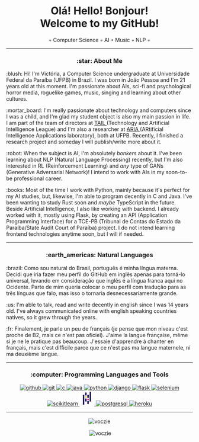<h1 align="center"/> Olá! Hello! Bonjour! 
<br>
Welcome to my GitHub!</h1>
<p align="center"/>◦ Computer Science ◦ AI ◦ Music ◦ NLP ◦</p>

<hr>

<h3 align="center"/>:star: About Me</h3>

<p align="left"/> :blush: Hi! I'm Victória, a Computer Science undergraduate at Universidade Federal da Paraíba (UFPB) in Brazil. 
I was born in João Pessoa and I'm 21 years old at this moment. 
I'm passionate about AIs, sci-fi and psychological horror media, roguelike games, music, singing and learning about other cultures. </p>

<p align="left"/> :mortar_board: I'm really passionate about technology and computers since I was a child, and I'm glad my student object is also my main passion in life. I am part of the team of directors at 
<a href="https://www.linkedin.com/company/tailufpb/"/> TAIL </a> (Technology and Artificial Intelligence League) 
and I'm also a researcher at 
<a href="https://aria.ci.ufpb.br"/> ARIA </a> (ARtificial Intelligence Applications laboratory), both at UFPB.
Recently, I finished a research project and someday I will publish/write more about it. </p>

<p align="left"/> :robot: When the subject is AI, I'm absolutely <i/> bonkers </i> about it. I've been learning about NLP (Natural Language Processing) recently, but I'm also interested in RL (Reinforcement Learning) and <i/> any </i> type of GANs (Generative Adversarial Network)!  I intend to work with AIs in my soon-to-be professional career. </p>

<p align="left"/> :books: Most of the time I work with Python, mainly because it's perfect for my AI studies, but, likewise, I'm able to program decently in C and Java. I've been wanting to study Rust soon and <i/> maybe </i> TypeScript in the future. Beside Artificial Intelligence, I also like working with backend. I already worked with it, mostly using Flask, by creating an API (Application Programming Interface) for a TCE-PB (Tribunal de Contas do Estado da Paraíba/State Audit Court of Paraíba) project. I do not intend learning frontend technologies anytime soon, but I will if needed. </p>

<hr>

<h3 align="center"/> :earth_americas: Natural Languages </h3>

<p align="left"/> :brazil: Como sou natural do Brasil, português é minha língua materna. Decidi que iria fazer meu perfil do GitHub em inglês apenas para torná-lo universal, levando em consideração que inglês é a língua franca aqui no Ocidente. Parte de mim queria colocar o meu perfil com tradução para as três línguas que falo, mas isso o tornaria desnecessariamente grande. </p>

<p align="left"/> :us: I'm able to talk, read and write decently in english since I was 14 years old. I've always communicated online with english speaking countries natives, so it grew through the years. </p>

<p align "left"/> :fr: Finalement, je parle un peu de français (je pense que mon niveau c'est proche de B2, mais ce n'est pas oficiel). J'aime la langue française, même si je ne le pratique pas beaucoup. J'essaie d'apprendre à chanter en français, mais c'est difficile parce que ce n'est pas ma langue maternele, ni ma deuxième langue. </p>

<hr>

<h3 align="center"/>:computer: Programming Languages and Tools</h3>

<p align="center"/>
<a href="https://www.github.com" target="_blank" rel="noreferrer"/> <img src="https://cdn.worldvectorlogo.com/logos/github-icon-1.svg" alt="github" width="40" height="40"/> </a> 
<a href="https://git-scm.com/" target="_blank" rel="noreferrer"/> <img src="https://cdn.worldvectorlogo.com/logos/git-bash.svg" alt="git" width="40" height="40"/> </a> 
<a href="https://www.cprogramming.com/" target="_blank" rel="noreferrer"/> <img src="https://cdn.worldvectorlogo.com/logos/c-1.svg" alt="c" width="40" height="40"/> </a> 
<a href="https://www.java.com" target="_blank" rel="noreferrer"/> <img src="https://cdn.worldvectorlogo.com/logos/java-14.svg" alt="java" width="40" height="40"/> </a> 
<a href="https://www.python.org" target="_blank" rel="noreferrer"/> <img src="https://cdn.worldvectorlogo.com/logos/python-5.svg" alt="python" width="40" height="40"/> </a> 
<a href="https://www.djangoproject.com/" target="_blank" rel="noreferrer"/> <img src="https://cdn.worldvectorlogo.com/logos/django.svg" alt="django" width="40" height="40"/> </a>
<a href="https://flask.palletsprojects.com/" target="_blank" rel="noreferrer"/> <img src="https://cdn.worldvectorlogo.com/logos/flask.svg" alt="flask" width="40" height="40"/> </a> 
<a href="https://www.selenium.dev" target="_blank" rel="noreferrer"/> <img src="https://seeklogo.com//images/S/selenium-logo-A1B53CEFB0-seeklogo.com.png" alt="selenium" width="40" height="40"/> </a> 
<a href="https://scikit-learn.org" target="_blank" rel="noreferrer"/> <img src="https://upload.wikimedia.org/wikipedia/commons/0/05/Scikit_learn_logo_small.svg" alt="scikitlearn" width="40" height="40"/> </a> 
<a href="https://pandas.pydata.org/" target="_blank" rel="noreferrer"/> <img src="https://raw.githubusercontent.com/devicons/devicon/2ae2a900d2f041da66e950e4d48052658d850630/icons/pandas/pandas-original.svg" alt="pandas" width="40" height="40"/> </a> 
<a href="https://www.postgresql.org" target="_blank" rel="noreferrer"/> <img src="https://cdn.worldvectorlogo.com/logos/postgresql.svg" alt="postgresql" width="40" height="40"/> </a> 
<a href="https://heroku.com" target="_blank" rel="noreferrer"/> <img src="https://cdn.worldvectorlogo.com/logos/heroku-4.svg" alt="heroku" width="40" height="40"/> </a> 
</p>

<hr>

<p align="center"><img align="center" src="https://github-readme-stats.vercel.app/api?username=voczie&count_private=true&show_icons=true&theme=dark" alt="voczie" /></p>

<p align="center">&nbsp;<img align="center" src="https://github-readme-stats.vercel.app/api/top-langs/?username=voczie&layout=compact&theme=dark" alt="voczie" /></p>
